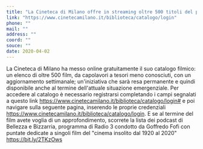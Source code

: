 ```yaml
---
title: "La Cineteca di Milano offre in streaming oltre 500 titoli del proprio patrimonio"
link: "https://www.cinetecamilano.it/biblioteca/catalogo/login"
phone: ""
mail: ""
address: ""
coord: ""
souce: ""
date: 2020-04-02
---
```


La Cineteca di Milano ha messo online gratuitamente il suo catalogo filmico: un elenco di oltre 500 film, da capolavori a tesori meno conosciuti, con un aggiornamento settimanale; un'iniziativa che sarà resa permanente e quindi disponibile anche al termine dell'attuale situazione emergenziale. Per accedere al catalogo è necessario registrarsi completando i campi segnalati a questo link https://www.cinetecamilano.it/biblioteca/catalogo/login# e poi navigare sulla seguente pagina, inserendo le proprie credenziali https://www.cinetecamilano.it/biblioteca/catalogo/login. E se al termine del film avete voglia di un approfondimento, scorrete la lista dei podcast di Bellezza e Bizzarria, programma di Radio 3 condotto da Goffredo Fofi con puntate dedicate a singoli film del "cinema insolito dal 1920 al 2020" https://bit.ly/2TKzOws
